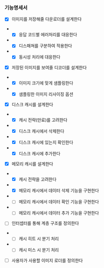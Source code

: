 
### 기능명세서

- [x] 이미지를 저장해줄 다운로더를 설계한다
- - [x] 응답 코드별 에러처리를 대응한다
- - [x] 디스패쳐를 구분하여 적용한다
- - [x] 동시성 처리에 대응한다
- [x] 저장된 이미지를 보여줄 디코더를 설계한다
- - [x] 이미지 크기에 맞게 샘플링한다
- - [x] 샘플링한 이미지 리사이징 옵션
- [x] 디스크 캐시를 설계한다
- - [x] 캐시 전략(만료)를 고려한다
- - [x] 디스크 캐시에서 삭제한다
- - [x] 디스크 캐시에 있는지 확인한다
- - [x] 디스크 캐시에 추가한다
- [x] 메모리 캐시를 설계한다
- - [x] 캐시 전략을 고려한다
- - [x] 메모리 캐시에서 데이터 삭제 기능을 구현한다
- - [ ] 메모리 캐시에서 데이터 확인 기능을 구현한다
- - [ ] 메모리 캐시에서 데이터 추가 기능을 구현한다
- [ ] 인터셉터를 통해 계층 구조를 정의한다
- - [ ] 캐시 히트 시 분기 처리
- - [ ] 캐시 미스 시 분기 처리
- [ ] 사용자가 사용할 이미지 로더를 정의한다

